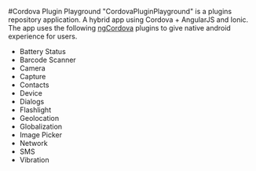 #Cordova Plugin Playground
"CordovaPluginPlayground" is a plugins repository application. A hybrid app using Cordova + AngularJS and Ionic. The app uses the following [ngCordova](http://ngcordova.com/) plugins to give native android  experience for users.

* Battery Status
* Barcode Scanner
* Camera
* Capture
* Contacts
* Device
* Dialogs
* Flashlight
* Geolocation
* Globalization
* Image Picker
* Network
* SMS
* Vibration
